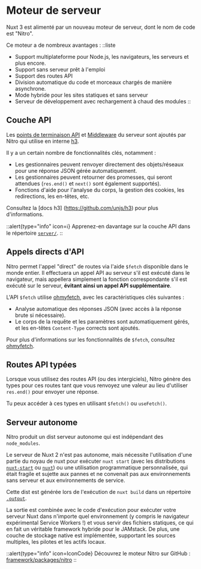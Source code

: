 # Moteur de serveur

Nuxt 3 est alimenté par un nouveau moteur de serveur, dont le nom de code est "Nitro".

Ce moteur a de nombreux avantages :
::liste

- Support multiplateforme pour Node.js, les navigateurs, les serveurs et plus encore.
- Support sans serveur prêt à l'emploi
- Support des routes API
- Division automatique du code et morceaux chargés de manière asynchrone.
- Mode hybride pour les sites statiques et sans serveur
- Serveur de développement avec rechargement à chaud des modules
::

## Couche API

Les [points de terminaison API](/docs/directory-structure/server#api-routes) et [Middleware](/docs/directory-structure/server#server-middleware) du serveur sont ajoutés par Nitro qui utilise en interne [h3](https://github.com/unjs/h3).

Il y a un certain nombre de fonctionnalités clés, notamment :

- Les gestionnaires peuvent renvoyer directement des objets/réseaux pour une réponse JSON gérée automatiquement.
- Les gestionnaires peuvent retourner des promesses, qui seront attendues (`res.end()` et `next()` sont également supportés).
- Fonctions d'aide pour l'analyse du corps, la gestion des cookies, les redirections, les en-têtes, etc.

Consultez la [docs h3] (https://github.com/unjs/h3) pour plus d'informations.

::alert{type="info" icon=ℹ️}
Apprenez-en davantage sur la couche API dans le répertoire [`server/`](/docs/directory-structure/server).
::

## Appels directs d'API

Nitro permet l'appel "direct" de routes via l'aide `$fetch` disponible dans le monde entier. Il effectuera un appel API au serveur s'il est exécuté dans le navigateur, mais appellera simplement la fonction correspondante s'il est exécuté sur le serveur, **évitant ainsi un appel API supplémentaire**.

L'API `$fetch` utilise [ohmyfetch](https://github.com/unjs/ohmyfetch), avec les caractéristiques clés suivantes :

- Analyse automatique des réponses JSON (avec accès à la réponse brute si nécessaire).
- Le corps de la requête et les paramètres sont automatiquement gérés, et les en-têtes `Content-Type` corrects sont ajoutés.

Pour plus d'informations sur les fonctionnalités de `$fetch`, consultez [ohmyfetch](https://github.com/unjs/ohmyfetch).

## Routes API typées

Lorsque vous utilisez des routes API (ou des intergiciels), Nitro génère des types pour ces routes tant que vous renvoyez une valeur au lieu d'utiliser `res.end()` pour envoyer une réponse.

Tu peux accéder à ces types en utilisant `$fetch()` ou `useFetch()`.

## Serveur autonome

Nitro produit un dist serveur autonome qui est indépendant des `node_modules`.

Le serveur de Nuxt 2 n'est pas autonome, mais nécessite l'utilisation d'une partie du noyau de nuxt pour exécuter `nuxt start` (avec les distributions [`nuxt-start`](https://www.npmjs.com/package/nuxt-start) ou [`nuxt`](https://www.npmjs.com/package/nuxt)) ou une utilisation programmatique personnalisée, qui était fragile et sujette aux pannes et ne convenait pas aux environnements sans serveur et aux environnements de service.

Cette dist est générée lors de l'exécution de `nuxt build` dans un répertoire [`.output`](/docs/directory-structure/output).

La sortie est combinée avec le code d'exécution pour exécuter votre serveur Nuxt dans n'importe quel environnement (y compris le navigateur expérimental Service Workers !) et vous servir des fichiers statiques, ce qui en fait un véritable framework hybride pour le JAMstack. De plus, une couche de stockage native est implémentée, supportant les sources multiples, les pilotes et les actifs locaux.

::alert{type="info" icon=IconCode}
Découvrez le moteur Nitro sur GitHub : [framework/packages/nitro](https://github.com/nuxt/framework/tree/main/packages/nitro)
::
